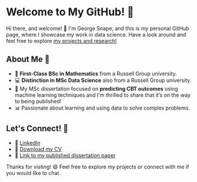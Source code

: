 # Welcome to My GitHub! 🎉

Hi there, and welcome! 👋 I'm George Snape, and this is my personal GitHub page, where I showcase my work in data science. Have a look around and feel free to explore [my projects and research!](https://github.com/georgesnape01/Portfolio-Guide)

## About Me 🚀

- 🔢 **First-Class BSc in Mathematics** from a Russell Group university.
- 💻 **Distinction in MSc Data Science** also from a Russell Group university.
- 🧠 My MSc dissertation focused on **predicting CBT outcomes** using machine learning techniques and I'm thrilled to share that it’s on the way to being published!
- 📊 Passionate about learning and using data to solve complex problems.

<!--
## My Portfolio 📁

Check out my [Portfolio Guide](#georgesnape01/Portfolio-Guide) that walks through all the projects I've completed, from machine learning experiments to natural language processing.

## Projects & Skills 🌟

Here are some of the tools and technologies I’ve worked with:

- **Programming Languages:** Python, R
- **Libraries/Frameworks:** Hugging Face, Keras, Scikit-learn
- **Tools:** Power BI, Excel, LaTeX
--->

## Let's Connect! 🤝

- 🔗 [LinkedIn](#)
- 📄 [Download my CV](#)
- 📄 [Link to my published dissertation paper](#)

Thanks for visting! 😄 Feel free to explore my projects or connect with me if you would like to chat.
